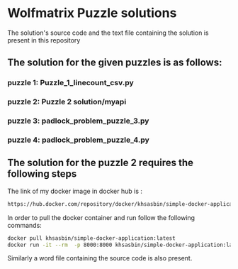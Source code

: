 # Wolfmatrix Puzzle solutions

The solution's source code and the text file containing the solution is present in this repository

## The solution for the given puzzles is as follows:
### puzzle 1: Puzzle_1_linecount_csv.py
### puzzle 2: Puzzle 2 solution/myapi
### puzzle 3: padlock_problem_puzzle_3.py
### puzzle 4: padlock_problem_puzzle_4.py

## The solution for the puzzle 2 requires the following steps

The link of my docker image in docker hub is : 
```bash
https://hub.docker.com/repository/docker/khsasbin/simple-docker-application
```
In order to pull the docker container and run follow the following commands:
```bash
docker pull khsasbin/simple-docker-application:latest
docker run -it --rm  -p 8000:8000 khsasbin/simple-docker-application:latest
```
Similarly a word file containing the source code is also present.
